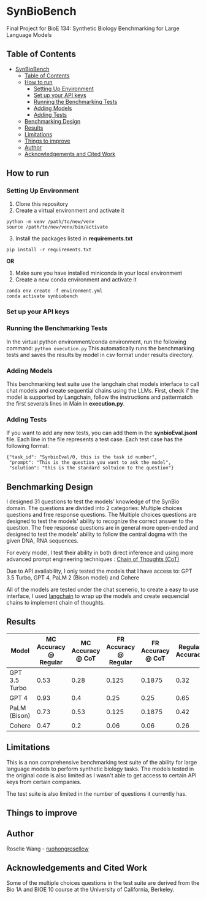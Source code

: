 # SynBioBench
Final Project for BioE 134: Synthetic Biology Benchmarking for Large Language Models
## Table of Contents
- [SynBioBench](#synbiobench)
  - [Table of Contents](#table-of-contents)
  - [How to run](#how-to-run)
    - [Setting Up Environment](#setting-up-environment)
    - [Set up your API keys](#set-up-your-api-keys)
    - [Running the Benchmarking Tests](#running-the-benchmarking-tests)
    - [Adding Models](#adding-models)
    - [Adding Tests](#adding-tests)
  - [Benchmarking Design](#benchmarking-design)
  - [Results](#results)
  - [Limitations](#limitations)
  - [Things to improve](#things-to-improve)
  - [Author](#author)
  - [Acknowledgements and Cited Work](#acknowledgements-and-cited-work)

## How to run
### Setting Up Environment
1. Clone this repository
2. Create a virtual environment and activate it
```
python -m venv /path/to/new/venv
source /path/to/new/venv/bin/activate
```
3. Install the packages listed in **requirements.txt**
```
pip install -r requirements.txt
```
**OR**
1. Make sure you have installed miniconda in your local environment
2. Create a new conda environment and activate it
```
conda env create -f environment.yml
conda activate synbiobench
```

### Set up your API keys


### Running the Benchmarking Tests
In the virtual python environment/conda environment, run the following command:
`python execution.py`
This automatically runs the benchmarking tests and saves the results by model in csv format under results directory.


### Adding Models
This benchmarking test suite use the langchain chat models interface to call chat models and create sequential chains using the LLMs. First, check if the model is supported by Langchain, follow the instructions and pattermatch the first severals lines in Main in **execution.py**. 


### Adding Tests
If you want to add any new tests, you can add them in the **synbioEval.jsonl** file. Each line in the file represents a test case. Each test case has the following format:
```
{"task_id": "SynbioEval/0, this is the task id number",
 "prompt": "This is the question you want to ask the model", 
 "solution": "this is the standard soltuion to the question"}
```

## Benchmarking Design
I designed 31 questions to test the models' knowledge of the SynBio domain. The questions are divided into 2 categories: Multiple choices questions and free response questions. The Multiple choices questions are designed to test the models' ability to recognize the correct answer to the question. The free response questions are in general more open-ended and designed to test the models' ability to follow the central dogma with the given DNA, RNA sequences.

For every model, I test their ability in both direct inference and using more advanced prompt engineering techniques : [Chain of Thoughts (CoT)](https://arxiv.org/abs/2205.11916)

Due to API availability, I only tested the models that I have access to: GPT 3.5 Turbo, GPT 4, PaLM 2 (Bison model) and Cohere

All of the models are tested under the chat scenerio, to create a easy to use interface, I used [langchain](https://www.langchain.com/) to wrap up the models and create sequencial chains to implement chain of thoughts.

## Results
| Model | MC Accuracy @ Regular| MC Accuracy @ CoT | FR Accuracy @ Regular | FR Accuracy @ CoT | Regular Accuracy | CoT Accuracy | Total Accuracy |
| ----- | --------------------- | ------------------ | --------------------- | ------------------ | ----------------- | -------------- | -------------- |
| GPT 3.5 Turbo | 0.53 | 0.28 | 0.125 | 0.1875 | 0.32| 0.26 | 0.29 |
| GPT 4 | 0.93 | 0.4 | 0.25 | 0.25| 0.65| 0.32| 0.48|
| PaLM (Bison)| 0.73| 0.53 |0.125| 0.1875 | 0.42 | 0.35 | 0.26|
| Cohere | 0.47 | 0.2 | 0.06 | 0.06 | 0.26 | 0.13| 0.13|




## Limitations
This is a non comprehensive benchmarking test suite of the ability for large language models to perform synthetic biology tasks. The models tested in the original code is also limited as I wasn't able to get access to certain API keys from certain companies.

The test suite is also limited in the number of questions it currently has. 



## Things to improve


## Author
Roselle Wang - [ruohongrosellew](https://github.com/ruohongrosellew)


## Acknowledgements and Cited Work
Some of the multiple choices questions in the test suite are derived from the Bio 1A and BIOE 10 course at the University of California, Berkeley. 
